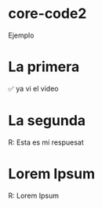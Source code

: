 # core-code2
Ejemplo

# La primera
✅ ya vi el video

# La segunda
R: Esta es mi respuesat

# Lorem Ipsum
R: Lorem Ipsum
